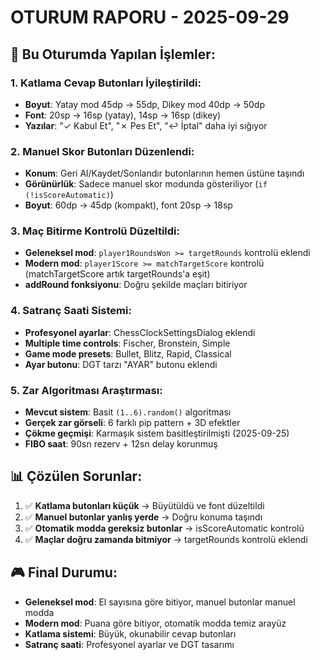 # OTURUM RAPORU - 2025-09-29

## 🎯 Bu Oturumda Yapılan İşlemler:

### 1. **Katlama Cevap Butonları İyileştirildi:**
- **Boyut**: Yatay mod 45dp → 55dp, Dikey mod 40dp → 50dp  
- **Font**: 20sp → 16sp (yatay), 14sp → 16sp (dikey)
- **Yazılar**: "✓ Kabul Et", "✗ Pes Et", "↩ İptal" daha iyi sığıyor

### 2. **Manuel Skor Butonları Düzenlendi:**
- **Konum**: Geri Al/Kaydet/Sonlandır butonlarının hemen üstüne taşındı
- **Görünürlük**: Sadece manuel skor modunda gösteriliyor (`if (!isScoreAutomatic)`)
- **Boyut**: 60dp → 45dp (kompakt), font 20sp → 18sp

### 3. **Maç Bitirme Kontrolü Düzeltildi:**
- **Geleneksel mod**: `player1RoundsWon >= targetRounds` kontrolü eklendi
- **Modern mod**: `player1Score >= matchTargetScore` kontrolü (matchTargetScore artık targetRounds'a eşit)
- **addRound fonksiyonu**: Doğru şekilde maçları bitiriyor

### 4. **Satranç Saati Sistemi:**
- **Profesyonel ayarlar**: ChessClockSettingsDialog eklendi
- **Multiple time controls**: Fischer, Bronstein, Simple
- **Game mode presets**: Bullet, Blitz, Rapid, Classical  
- **Ayar butonu**: DGT tarzı "AYAR" butonu eklendi

### 5. **Zar Algoritması Araştırması:**
- **Mevcut sistem**: Basit `(1..6).random()` algoritması
- **Gerçek zar görseli**: 6 farklı pip pattern + 3D efektler
- **Çökme geçmişi**: Karmaşık sistem basitleştirilmişti (2025-09-25)
- **FIBO saat**: 90sn rezerv + 12sn delay korunmuş

## 📊 Çözülen Sorunlar:
1. ✅ **Katlama butonları küçük** → Büyütüldü ve font düzeltildi
2. ✅ **Manuel butonlar yanlış yerde** → Doğru konuma taşındı
3. ✅ **Otomatik modda gereksiz butonlar** → isScoreAutomatic kontrolü
4. ✅ **Maçlar doğru zamanda bitmiyor** → targetRounds kontrolü eklendi

## 🎮 Final Durumu:
- **Geleneksel mod**: El sayısına göre bitiyor, manuel butonlar manuel modda
- **Modern mod**: Puana göre bitiyor, otomatik modda temiz arayüz
- **Katlama sistemi**: Büyük, okunabilir cevap butonları
- **Satranç saati**: Profesyonel ayarlar ve DGT tasarımı